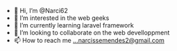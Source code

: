 - 👋 Hi, I’m @Narci62
- 👀 I’m interested in the web geeks
- 🌱 I’m currently learning laravel framework
- 💞️ I’m looking to collaborate on the web develloppment
- 📫 How to reach me ...narcissemendes2@gmail.com

<!---
Narci62/Narci62 is a ✨ special ✨ repository because its `README.md` (this file) appears on your GitHub profile.
You can click the Preview link to take a look at your changes.
--->
